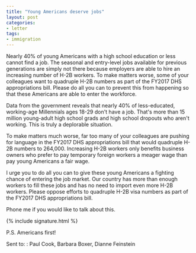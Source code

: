 ```yaml
---
title: "Young Americans deserve jobs"
layout: post
categories:
- letter
tags:
- immigration
---
```


Nearly 40% of young Americans with a high school education or less cannot find a job. The seasonal and entry-level jobs available for previous generations are simply not there because employers are able to hire an increasing number of H-2B workers. To make matters worse, some of your colleagues want to quadruple H-2B numbers as part of the FY2017 DHS appropriations bill. Please do all you can to prevent this from happening so that these Americans are able to enter the workforce.

Data from the government reveals that nearly 40% of less-educated, working-age Millennials ages 18-29 don't have a job. That's more than 15 million young-adult high school grads and high school dropouts who aren't working. This is truly a deplorable situation.

To make matters much worse, far too many of your colleagues are pushing for language in the FY2017 DHS appropriations bill that would quadruple H-2B numbers to 264,000. Increasing H-2B workers only benefits business owners who prefer to pay temporary foreign workers a meager wage than pay young Americans a fair wage.

I urge you to do all you can to give these young Americans a fighting chance of entering the job market. Our country has more than enough workers to fill these jobs and has no need to import even more H-2B workers. Please oppose efforts to quadruple H-2B visa numbers as part of the FY2017 DHS appropriations bill.

Phone me if you would like to talk about this.

{% include signature.html %}

P.S. Americans first!

Sent to:
: Paul Cook, Barbara Boxer, Dianne Feinstein
